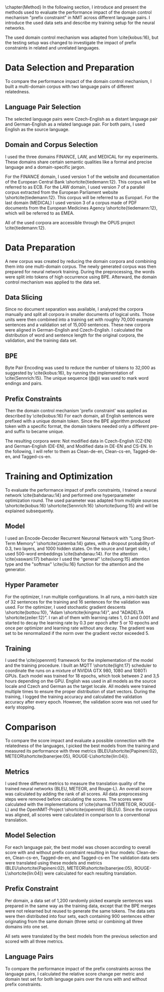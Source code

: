 \chapter{Method}
In the following section, I introduce and present the methods used to evaluate the performance impact of the domain control mechanism "prefix constraint" in NMT across different language pairs.
I introduce the used data sets and describe my training setup for the neural networks.

The used domain control mechanism was adapted from \cite{kobus:16}, but the testing setup was changed to investigate the impact of prefix constraints in related and unrelated languages.

# Data Selection and Preparation
To compare the performance impact of the domain control mechanism, I built a multi-domain corpus with two language pairs of different relatedness.

## Language Pair Selection
The selected language pairs were Czech-English as a distant language pair and German-English as a related language pair.
For both pairs, I used English as the source language.

## Domain and Corpus Selection
I used the three domains FINANCE, LAW, and MEDICAL for my experiments.
These domains share certain semantic qualities like a formal and precise language and a domain-specific jargon.

For the FINANCE domain, I used version 1 of the website and documentation of the European Central Bank \shortcite{tiedemann:12}. This corpus will be referred to as ECB.
For the LAW domain, I used version 7 of a parallel corpus extracted from the European Parliament website \shortcite{tiedemann:12}. This corpus will be referred to as Europarl.
For the last domain (MEDICAL) I used version 3 of a corpus made of PDF documents from the European Medicines Agency \shortcite{tiedemann:12}, which will be referred to as EMEA.

All of the used corpora are accessible through the OPUS project \cite{tiedemann:12}.

# Data Preparation
A new corpus was created by reducing the domain corpora and combining them into one multi-domain corpus.
The newly generated corpus was then prepared for neural network training. During the preprocessing, the words were split into tokens of high occurrence using BPE. Afterward, the domain control mechanism was applied to the data set.

## Data Slicing
Since no document separation was available, I analyzed the corpora manually and split all corpora in smaller documents of logical units.
Those units were then combined into a training set with roughly 70,000 example sentences and a validation set of 15,000 sentences.
These new corpora were aligned in German-English and Czech-English.
I calculated the distribution of word and sentence length for the original corpora, the validation, and the training data set.

## BPE
Byte Pair Encoding was used to reduce the number of tokens to 32,000 as suggested by \cite{kobus:16}, by running the implementation of \cite{Sennrich:15}.
The unique sequence (@@) was used to mark word endings and pairs.

## Prefix Constraints
Then the domain control mechanism 'prefix constraint' was applied as described by \cite{kobus:16}
For each domain, all English sentences were prefixed with a unique domain token.
Since the BPE algorithm produced token with a specific format, the domain tokens needed only a different pre- and suffix to became unique.

The resulting corpora were: Not modified data in Czech-English (CZ-EN) and German-English (DE-EN), and Modified data in DE-EN and CS-EN.
In the following, I will refer to them as Clean-de-en, Clean-cs-en, Tagged-de-en, and Tagged-cs-en.

# Training and Optimization
To evaluate the performance impact of prefix constraints, I trained a neural network \cite{bahdanau:14} and performed one hyperparameter optimization round. The used parameter was adapted from multiple sources \shortcite{kobus:16} \shortcite{Sennrich:16} \shortcite{luong:15} and will be explained subsequently.

## Model
I used an Encode-Decoder Recurrent Neuronal Network with "Long Short-Term Memory" \shortcite{zaremba:14} gates, with a dropout probability of 0.3, two layers, and 1000 hidden states.
On the source and target side, I used 500-word embeddings \cite{bahdanau:14}.
For the attention \cite{vaswani:17} behavior I used the "general" \cite{luong:15} attention type and the "softmax" \cite{liu:16} function for the attention and the generator.

## Hyper Parameter
For the optimizer, I run multiple configurations.
In all runs, a mini-batch size of 32 sentences for the training and 16 sentences for the validation was used.
For the optimizer, I used stochastic gradient descents \shortcite{bottou:10}, "Adam \shortcite{kingma:14}", and "ADADELTA \shortcite{zeiler:12}".
I ran all of them with learning rates 1, 0.1 and 0.001 and started to decay the learning rate by 0.3 per epoch after 5 or 10 epochs and once per optimizer and learning rate without any decay.
The gradient was set to be renormalized if the norm over the gradient vector exceeded 5.

## Training
I used the \cite{opennmt} framework for the implementation of the model and the training procedure.
I built an MQTT \shortcite{light:17} scheduler to coordinate the runs on a mixture of NVIDIA GTX 980, 1080 and 1080Ti GPUs.
Each model was trained for 18 epochs, which took between 2 and 3,5 hours depending on the GPU.
English was used in all models as the source locale and Czech and German as the target locale.
All models were trained multiple times to ensure the proper distribution of start vectors.
During the training, I logged the training accuracy and calculated the validation accuracy after every epoch.
However, the validation score was not used for early stopping.

# Comparison
To compare the score impact and evaluate a possible connection with the relatedness of the languages, I picked the best models from the training and measured its performance with three metrics (BLEU\shortcite{Papineni:02}, METEOR\shortcite{banerjee:05}, ROUGE-L\shortcite{lin:04}).

## Metrics
I used three different metrics to measure the translation quality of the trained neural networks (BLEU, METEOR, and Rouge-L).
An overall score was calculated by adding the rank of all scores.
All data preprocessing steps were removed before calculating the scores.
The scores were calculated with the implementations of \cite{sharma:17}(METEOR, ROUGE-L) and the OpenNMT-Project \shortcite{opennmt} (BLEU).
Since the corpus was aligned, all scores were calculated in comparison to a conventional translation.

## Model Selection
For each language pair, the best model was chosen according to overall score with and without prefix constraint resulting in four models: Clean-de-en, Clean-cs-en, Tagged-de-en, and Tagged-cs-en
The validation data sets were translated using these models and metrics (BLEU\shortcite{Papineni:02}, METEOR\shortcite{banerjee:05}, ROUGE-L\shortcite{lin:04}) were calculated for each resulting translation.

## Prefix Constraint
Per domain, a data set of 1,200 randomly picked example sentences was prepared in the same way as the training data, except that the BPE merges were not relearned but reused to generate the same tokens.
The data sets were then distributed into four sets, each containing 900 sentences either originating from the same domain (three sets) or combining all three domains into one set.

All sets were translated by the best models from the previous selection and scored with all three metrics.

## Language Pairs
To compare the performance impact of the prefix constraints across the language pairs, I calculated the relative score change per metric and domain test set for both language pairs over the runs with and without prefix constraints.
